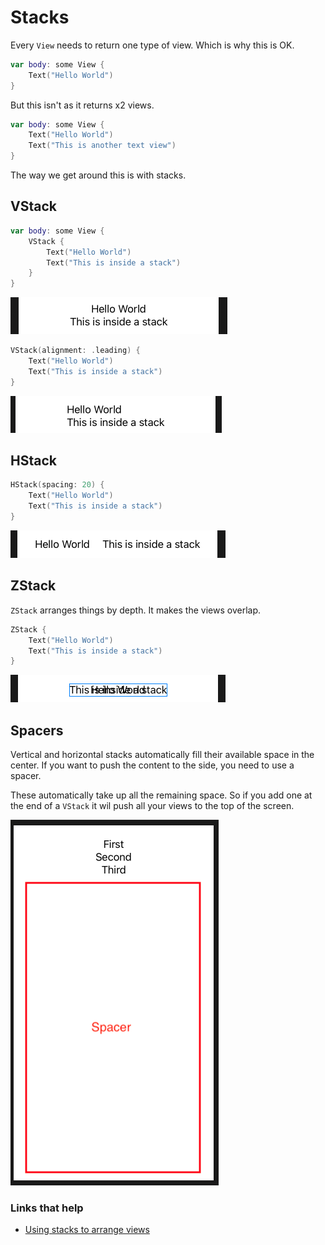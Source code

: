 # Stacks

Every `View` needs to return one type of view. Which is why this is OK.

```swift
var body: some View {
    Text("Hello World")
}
```

But this isn't as it returns x2 views.

```swift
var body: some View {
    Text("Hello World")
    Text("This is another text view")
}
```

The way we get around this is with stacks.

## VStack

```swift
var body: some View {
    VStack {
        Text("Hello World")
        Text("This is inside a stack")
    }
}
```

![](images/vstack.png)

```swift
VStack(alignment: .leading) {
    Text("Hello World")
    Text("This is inside a stack")
}
```

![](images/leading.png)

## HStack

```swift
HStack(spacing: 20) {
    Text("Hello World")
    Text("This is inside a stack")
}
```

![](images/hstack.png)

## ZStack

`ZStack` arranges things by depth. It makes the views overlap.

```swift
ZStack {
    Text("Hello World")
    Text("This is inside a stack")
}
```

![](images/zstack.png)

## Spacers

Vertical and horizontal stacks automatically fill their available space in the center. If you want to push the content to the side, you need to use a spacer.

These automatically take up all the remaining space. So if you add one at the end of a `VStack` it wil push all your views to the top of the screen.

![](images/spacer.png)

### Links that help

- [Using stacks to arrange views](https://www.hackingwithswift.com/books/ios-swiftui/using-stacks-to-arrange-views)
